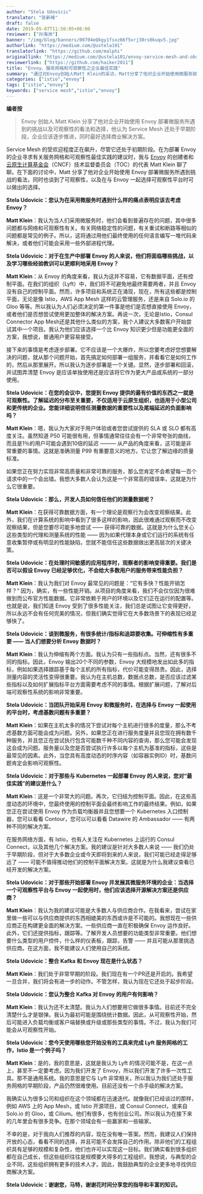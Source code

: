 ```yaml
---
author: "Stela Udovicic"
translator: "张新峰"
draft: false
date: 2019-05-07T11:50:05+08:00
reviewer: ["孙海洲"]
banner: "/img/blog/banners/00704eQkgy1fsxz66f5xrj30rs0kuqv5.jpg"
authorlink: "https://medium.com/@ustela101"
translatorlink: "https://github.com/malphi"
originallink: "https://medium.com/@ustela101/envoy-service-mesh-and-observability-best-practices-for-enterprises-6b72bbaa723c"
reviewerlink: ["https://github.com/haiker2011"]
title: "Envoy、服务网格和可观察性之企业最佳实践"
summary: "通过对Envoy创始人Matt Klein的采访，Matt分享了他对企业开始使用微服务部署Envoy所遇到的挑战以及可观察性的看法和选择。"
categories: ["istio","envoy"]
tags: ["istio","envoy"]
keywords: ["service mesh","istio","envoy"]
---
```


**编者按**

> Envoy 创始人 Matt Klein 分享了他对企业开始使用 Envoy 部署微服务所遇到的挑战以及可观察性的看法和选择，他认为 Service Mesh 还处于早期阶段，企业应该逐步推进，同时最好选择商业解决方案。

Service Mesh 的受欢迎程度正在飙升，尽管它还处于初期阶段。在为部署 Envoy 的企业寻求有关服务网格和可观察性最佳实践的建议时，我与 [Envoy](https://www.envoyproxy.io/) 的创建者和[云原生计算基金会](https://www.cncf.io/)（CNCF）技术监督委员会（TOC）的代表 Matt Klein 聊了聊。在下面的讨论中，Matt 分享了他对企业开始使用 Envoy 部署微服务所遇到挑战的看法，同时也谈到了可观察性，以及在与 Envoy 一起选择可观察性平台时可以做出的选择。

**Stela Udovicic：您认为在采用微服务时遇到什么样的痛点表明应该去考虑 Envoy？**

**Matt Klein**：我认为当人们采用微服务时，他们会看到普遍存在的问题，其中很多问题都与网络和可观察性有关。有关网络稳定性的问题，有关重试和断路等相似的问题都是常见的例子。所以，这将通过用他们最终使用的任何语言编写一堆代码来解决，或者他们可能会采用一些外部进程代理。

**Stela Udovicic：对于在生产中部署 Envoy 的人来说，他们将面临哪些挑战，以及学习哪些经验教训可以更顺利地采用 Envoy？**

**Matt Klein**：从 Envoy 的角度来看，我认为这并不容易，它有数据平面，还有控制平面。在我们的组织（Lyft）中，我们将不可避免地最终需要两者，并且 Envoy 没有自己的控制平面。然而，许多项目和系统正在涌现，现在，所有这些都是控制平面，无论是像 Istio，AWS App Mesh 这样的云管理服务，还是来自 Solo.io 的 Gloo 等等。所以我认为人们必须决定的第一件事是他们是否想直接使用 Envoy，或者他们是否想尝试使用更加整体的解决方案。再说一次，无论是Istio，Consul Connector App Mesh还是其他什么类似的方案，我个人建议大多数客户开始尝试其中一个项目。我认为他们应该选择一个比 Envoy 知识更少但是功能更全面的方案，我想说，普通用户更容易接受。

接下来的事情是考虑逐步部署。它不应该是一个大爆炸，所以您要考虑好您想要解决的问题，就从那个问题开始，首先搞定如何部署一组服务，并看看它是如何工作的，然后从那里展开。所以我认为逐步部署是一个关键。显然，逐步部署和回滚，并试图弄清楚 Envoy 是应该单独使用还是应该将它作为更大产品或系统的一部分使用。

**Stela Udovicic：在您的会议中，您提到 Envoy 提供的最有价值的东西之一就是可观察性。了解延迟的分布至关重要，不仅适用于云原生组织，也适用于小型公司和更传统的企业。您能详细说明信任测量数据的重要性以及尾端延迟的负面影响吗？**

**Matt Klein**：嗯，我认为大家对于用户体验或者您尝试提供的 SLA 或 SLO 都有高度关注。虽然知道 P50 可能很有用，但事情通常往往会有一个非常夸张的曲线，而且是1％的用户可能会遇到10倍的延迟 ——— 从产品的角度来看，这可能是非常重要的事情。这就是准确测量 P99 有重要意义的地方。它让您了解边缘的质量标准。

如果您正在努力实现非常高质量和非常可靠的服务，那么您肯定不会希望每一百个请求中的一个会出错。我想大多数人会认为这是一个非常高的错误率，这就是为什么它很重要。

**Stela Udovicic：那么，开发人员如何信任他们的测量数据呢？**

**Matt Klein**：在获得可靠数据方面，有一个理论是观察行为会改变观察结果。此外，我们在计算系统的影响中看到了很多这样的影响，因此很难通过观察而不改变观察结果，但是您要尽可能多地尝试 —— 获得可靠的数据。这就是为什么您关心这些类型的代理和测量系统的性能 —— 因为如果代理本身或它们运行的​​系统有任意收集暂停或有明显的性能缺陷，您就不能信任这些数据做出更高层次的关键决策。

**Stela Udovicic：在处理时间敏感的应用程序时，观察者的影响变得重要。我们是否可以假设 Envoy 已经足够优化，不会给大多数用户的服务带来性能负担？**

**Matt Klein**：我认为我们对 Envoy 最常见的问题是：“它有多快？性能开销怎样？“ 因为，确实，有一些性能开销。从项目的角度来看，我们不会仅仅因为很难做到而公布官方性能数据。它非常依赖于用户的环境以及它们正在运行的配置等。也就是说，我们知道 Envoy 受到了很多性能关注，我们总是试图让它变得更好，所以永远不会有任何完美的情况，但我们确实觉得它在大多数场景下的表现已经足够快了。

**Stela Udovicic：谈到微服务，有很多统计/指标和追踪要收集。可伸缩性有多重要 —— 当人们想要分析 Envoy 数据时？**

**Matt Klein**：我认为伸缩有两个方面。我认为只有一些指标点。当然，还有很多不同的指标。因此，Envoy 输出20个不同的参数，Envoy 大规模地发出如此多的指标，例如如果选择跟踪基于每个主机的所有指标，代价可能变得昂贵。因此，选择测量内容的灵活性变得很重要。我认为在主机总数，数据点总数，是否应该过滤某些指标以及如何扩展指标平台方面需要考虑不同的事情。根据扩展问题，了解对后端可观察性系统的影响非常重要。

**Stela Udovicic：当团队开始采用 Envoy 和微服务时，在选择与 Envoy 一起使用的平台时，考虑基数问题有多重要？**

**Matt Klein**：如果在主机太多的情况下尝试对每个主机进行很多的度量，那么不考虑基数方面可能会成为问题。另外，如果您正在进行服务度量并且您现在拥有数千种服务，并且您正在尝试执行包含可能数千种不同内容的查询，那么您可能会发现这会成为问题。服务量以及您是否尝试执行许多以每个主机为基准的指标，这些是最常见的因素。此外，当您具有高度动态的时序内容（如容器实例ID）时，基数问题肯定会影响可观察性。

**Stela Udovicic：对于那些与 Kubernetes 一起部署 Envoy 的人来说，您对“最佳实践”的建议是什么？**

**Matt Klein**：这是一个非常大的问题。再次，它归结为控制平面。因此，在这些高度动态的环境中，您最终使用的控制平面会最终影响工作的最终结果。例如，如果您正在尝试使用 Envoy 作为负载均衡器并且您想要一个 Kubernetes 入口控制器，您可以看看 Contour，您可以可以看看 Datawire 的 Ambassador —— 有两种不同的解决方案。

在服务网络方面，有 Istio，也有人关注在 Kubernetes 上运行的 Consul Connect，以及其他几个解决方案。我的建议是针对大多数人来说 —— 我们仍处于早期阶段，但对于大多数企业或今天即将到来的人来说，我们可能已经走得足够远了 —— 可能不值得推动他们的控制平面解决方案。这就是为什么我建议查看已经开发的解决方案。

**Stela Udovicic：对于那些开始部署 Envoy 并发展其微服务环境的企业：当选择一个可观察性平台与 Envoy 一起使用时，他们应该选择开源解决方案还是供应商？**

**Matt Klein**：我认为我的建议可能是大多数人与供应商合作。在我看来，尝试在家里做一些可以与供应商提供的东西相媲美的东西或许是不可能的。我想现在一些供应商正在构建更全面的解决方案。一些供应商一直在积极确保 Envoy 运作良好。此外，它们还提供指标，跟踪等。了解开发人员想要的功能类型非常重要。他们想要什么类型的用户控件，什么样的仪表板，跟踪，告警 —— 并且可能从那里挑选供应商。在这方面，我不能建议人们使用自己的系统。

**Stela Udovicic：整合 Kafka 和 Envoy 现在是什么状态？**

**Matt Klein**：我们处于非常早期的阶段。我们现在有一个PR还是开启的。我希望一旦合并，我们将会有进一步的动作。不管怎样，我认为现在它还处于起步阶段。

**Stela Udovicic：您认为整合 Kafka 对 Envoy 的用户有何影响？**

**Matt Klein**：我认为还不太清楚。我认为人们想要用它做很多事情。目前还不完全清楚什么才是银弹。我认为最初可能是围绕统计数据。因此，从可观察性开始，然后可能进入负载均衡或客户端替换或升级或那些类型的事情。不过，我认为我们可能会从可观察性开始。

**Stela Udovicic：您今天使用哪些您开始没有的工具来完成 Lyft 服务网格的工作，Istio 是一个例子吗？**

**Matt Klein**：是的，我的意思是，这就是我认为 Lyft 的情况可能不是，在这一点上，甚至不一定要考虑。因为我们开发了 Envoy，所以我们开发了许多一次性工具。那不是通用系统。我的意思是它与 Lyft 非常相关。所以我认为我们还处于服务网格的早期阶段，产品仍然很难使用。目前还没有一个杀手级的解决方案。

我确实认为很多公司和组织在这个领域都在迅速迭代。就像我们已经谈过的那样，例如 AWS 上的 App Mesh，或 Istio 开源项目，或 Consul Connect，或来自 Solo.io 的 Gloo，或 Cilium。他们有很多，也有创业公司。所以我认为在接下来的几年里会有很多竞争。在那个领域会有一些赢家和一些输家。

不幸的是，对于我向人们推荐的内容，现在没有唯一答案。然而，我建议人们保持开放的心态，看看不同的选择，并且可能不会发挥自己的作用。除非他们的工程组织具有足够的规模和复杂性，他们也许可以实现这一目标。我们确实看到很多组织都在自己成长，但这些组织往往是规模要大得多的工程组织，我想说，与典型的企业不同，这些组织拥有更多的技术人才。因此，我鼓励典型的企业更多地寻找供应商解决方案。

**Stela Udovicic：谢谢您，马特，谢谢花时间分享您的指导和丰富的知识。**
